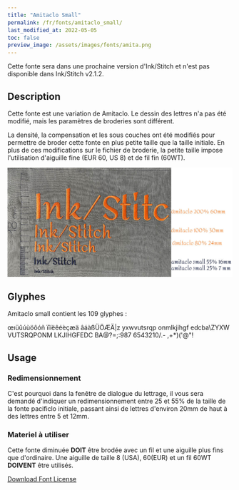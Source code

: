 ```yaml
---
title: "Amitaclo Small"
permalink: /fr/fonts/amitaclo_small/
last_modified_at: 2022-05-05
toc: false
preview_image: /assets/images/fonts/amita.png
---
```



Cette fonte sera dans une prochaine version d'Ink/Stitch et n'est pas disponible dans Ink/Stitch v2.1.2.

## Description


Cette fonte est une variation de Amitaclo. Le dessin des lettres n'a pas été modifié, mais les paramètres de broderies sont différent. 


La densité, la compensation et les sous couches ont été modifiés pour permettre de broder cette fonte en plus petite taille que la taille initiale.
En plus de ces modifications sur le fichier de broderie, la petite taille impose l'utilisation d'aiguille fine (EUR 60, US 8) et de fil fin (60WT).

![Dimensions Amitaclo](/assets/images/fonts/Sizing/amitaclosizing.jpg)

## Glyphes
Amitaclo small contient les 109 glyphes :
	
œıüûúùöôóñ
ïîíëêéèçæä
âáàßÜÖÆÄ|z
yxwvutsrqp
onmlkjihgf
edcba\ZYXW
VUTSRQPONM
LKJIHGFEDC
BA@?=;:987
6543210/.-
,+*)('@"!



## Usage
### Redimensionnement

C'est pourquoi dans la fenêtre de dialogue du lettrage, il vous sera demandé d'indiquer un redimensionnement entre 25 et 55% de la taille de la fonte pacificlo  initiale, passant ainsi de lettres d'environ 20mm de haut à des lettres entre 5 et 12mm.

### Materiel à utiliser

Cette fonte diminuée **DOIT** être brodée avec un fil et une aiguille plus fins que d'ordinaire. Une aiguille de taille 8 (USA), 60(EUR) et un fil 60WT **DOIVENT** être utilisés.





[Download Font License](https://github.com/inkstitch/inkstitch/tree/main/fonts/pacificlo_tiny/LICENSE)
